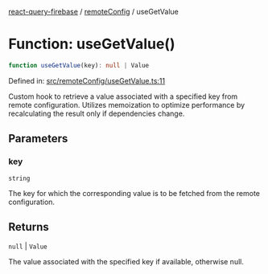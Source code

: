 [react-query-firebase](../../modules.md) / [remoteConfig](../index.md) / useGetValue

# Function: useGetValue()

```ts
function useGetValue(key): null | Value
```

Defined in: [src/remoteConfig/useGetValue.ts:11](https://github.com/vpishuk/react-query-firebase/blob/1065ddd51f4c3a46c2f6510c1cc51259a3705cc2/src/remoteConfig/useGetValue.ts#L11)

Custom hook to retrieve a value associated with a specified key from remote configuration.
Utilizes memoization to optimize performance by recalculating the result only if dependencies change.

## Parameters

### key

`string`

The key for which the corresponding value is to be fetched from the remote configuration.

## Returns

`null` \| `Value`

The value associated with the specified key if available, otherwise null.

